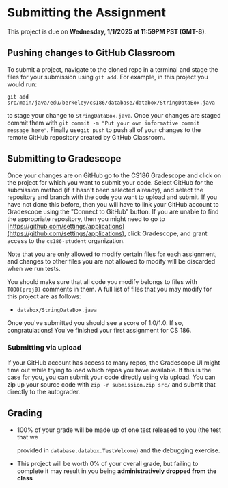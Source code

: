 # Submitting the Assignment

This project is due on **Wednesday, 1/1/2025 at 11:59PM PST (GMT-8)**.

## Pushing changes to GitHub Classroom

To submit a project, navigate to the cloned repo in a terminal and stage the files for your submission using `git add`. For example, in this project you would run:

`git add src/main/java/edu/berkeley/cs186/database/databox/StringDataBox.java`

to stage your change to `StringDataBox.java`. Once your changes are staged commit them with `git commit -m "Put your own informative commit message here"`. Finally use`git push` to push all of your changes to the remote GitHub repository created by GitHub Classroom.

## Submitting to Gradescope

Once your changes are on GitHub go to the CS186 Gradescope and click on the project for which you want to submit your code. Select GitHub for the submission method (if it hasn't been selected already), and select the repository and branch with the code you want to upload and submit. If you have not done this before, then you will have to link your GitHub account to Gradescope using the "Connect to GitHub" button. If you are unable to find the appropriate repository, then you might need to go to [https://github.com/settings/applications](https://github.com/settings/applications), click Gradescope, and grant access to the `cs186-student` organization.

Note that you are only allowed to modify certain files for each assignment, and changes to other files you are not allowed to modify will be discarded when we run tests.

You should make sure that all code you modify belongs to files with `TODO(proj0)` comments in them. A full list of files that you may modify for this project are as follows:

* `databox/StringDataBox.java`

Once you've submitted you should see a score of 1.0/1.0. If so, congratulations! You've finished your first assignment for CS 186.

### Submitting via upload <a href="#submitting-via-upload" id="submitting-via-upload"></a>

If your GitHub account has access to many repos, the Gradescope UI might time out while trying to load which repos you have available. If this is the case for you, you can submit your code directly using via upload. You can zip up your source code with `zip -r submission.zip src/` and submit that directly to the autograder.

## Grading

*   100% of your grade will be made up of one test released to you (the test that we

    provided in `database.databox.TestWelcome`) and the debugging exercise.
* This project will be worth 0% of your overall grade, but failing to complete it may result in you being **administratively dropped from the class**
